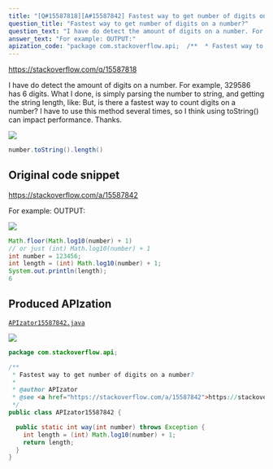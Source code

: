 ```yaml
---
title: "[Q#15587818][A#15587842] Fastest way to get number of digits on a number?"
question_title: "Fastest way to get number of digits on a number?"
question_text: "I have do detect the amount of digits on a number. For example, 329586 has 6 digits. What I done, is simply parsing the number to string, and getting the string length, like: But, is there a fastest way to count digits on a number? I have to use this method several times, so I think using toString() can impact performance. Thanks."
answer_text: "For example: OUTPUT:"
apization_code: "package com.stackoverflow.api;  /**  * Fastest way to get number of digits on a number?  *  * @author APIzator  * @see <a href=\"https://stackoverflow.com/a/15587842\">https://stackoverflow.com/a/15587842</a>  */ public class APIzator15587842 {    public static int way(int number) throws Exception {     int length = (int) Math.log10(number) + 1;     return length;   } }"
---
```


https://stackoverflow.com/q/15587818

I have do detect the amount of digits on a number. For example, 329586 has 6 digits.
What I done, is simply parsing the number to string, and getting the string length, like:
But, is there a fastest way to count digits on a number? I have to use this method several times, so I think using toString() can impact performance.
Thanks.


<div class="code-logo"><img src="/stackoverflow.png" /></div>

```java
number.toString().length()
```


## Original code snippet

https://stackoverflow.com/a/15587842

For example:
OUTPUT:

<div class="code-logo"><img src="/stackoverflow.png" /></div>

```java
Math.floor(Math.log10(number) + 1)
// or just (int) Math.log10(number) + 1
int number = 123456;
int length = (int) Math.log10(number) + 1;
System.out.println(length);
6
```

## Produced APIzation

[`APIzator15587842.java`](https://github.com/blind-papers/apization-temp-data/raw/main/search/APIzator15587842.java)

<div class="code-logo"><img src="/apizator.png" /></div>

```java
package com.stackoverflow.api;

/**
 * Fastest way to get number of digits on a number?
 *
 * @author APIzator
 * @see <a href="https://stackoverflow.com/a/15587842">https://stackoverflow.com/a/15587842</a>
 */
public class APIzator15587842 {

  public static int way(int number) throws Exception {
    int length = (int) Math.log10(number) + 1;
    return length;
  }
}

```